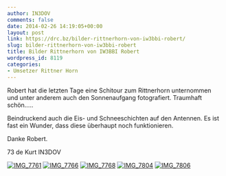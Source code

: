 ```yaml
---
author: IN3DOV
comments: false
date: 2014-02-26 14:19:05+00:00
layout: post
link: https://drc.bz/bilder-rittnerhorn-von-iw3bbi-robert/
slug: bilder-rittnerhorn-von-iw3bbi-robert
title: Bilder Rittnerhorn von IW3BBI Robert
wordpress_id: 8119
categories:
- Umsetzer Rittner Horn
---
```


Robert hat die letzten Tage eine Schitour zum Rittnerhorn unternommen und unter anderem auch den Sonnenaufgang fotografiert. Traumhaft schön.....

Beindruckend auch die Eis- und Schneeschichten auf den Antennen. Es ist fast ein Wunder, dass diese überhaupt noch funktionieren.

Danke Robert.

73 de Kurt IN3DOV


[![IMG_7761](https://drc.bz/wp-content/uploads/2014/02/IMG_7761.jpg)](https://drc.bz/wp-content/uploads/2014/02/IMG_7761.jpg) [![IMG_7766](https://drc.bz/wp-content/uploads/2014/02/IMG_7766.jpg)](https://drc.bz/wp-content/uploads/2014/02/IMG_7766.jpg) [![IMG_7768](https://drc.bz/wp-content/uploads/2014/02/IMG_7768.jpg)](https://drc.bz/wp-content/uploads/2014/02/IMG_7768.jpg) [![IMG_7804](https://drc.bz/wp-content/uploads/2014/02/IMG_7804.jpg)](https://drc.bz/wp-content/uploads/2014/02/IMG_7804.jpg) [![IMG_7806](https://drc.bz/wp-content/uploads/2014/02/IMG_7806.jpg)](https://drc.bz/wp-content/uploads/2014/02/IMG_7806.jpg)
